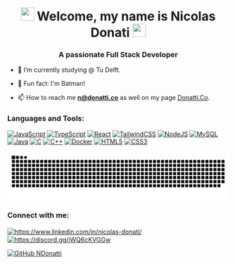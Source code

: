 <h1 align="center"> <img src="https://media.tenor.com/L__nlJlxIAgAAAAi/golden-gold.gif" width="30px" height='30px'> Welcome, my name is Nicolas Donati <img src="https://media.tenor.com/L__nlJlxIAgAAAAi/golden-gold.gif" width="30px" height='30px'> </h1>
<h3 align="center">A passionate Full Stack Developer</h3>

- 🌱 I’m currently studying @ Tu Delft.

- 🦇 Fun fact: I'm Batman!

- 📫 How to reach me **n@donatti.co** as well on my page [Donatti.Co](https://donatti.co).

<h3 align="left">Languages and Tools:</h3>
<p align="left">
<a href="https://developer.mozilla.org/en-US/docs/Web/JavaScript" target="_blank" rel="noreferrer"><img src="https://raw.githubusercontent.com/danielcranney/readme-generator/main/public/icons/skills/javascript-colored.svg" width="36" height="36" alt="JavaScript" /></a>
<a href="https://www.typescriptlang.org/" target="_blank" rel="noreferrer"><img src="https://raw.githubusercontent.com/danielcranney/readme-generator/main/public/icons/skills/typescript-colored.svg" width="36" height="36" alt="TypeScript" /></a>
<a href="https://reactjs.org/" target="_blank" rel="noreferrer"><img src="https://raw.githubusercontent.com/danielcranney/readme-generator/main/public/icons/skills/react-colored.svg" width="36" height="36" alt="React" /></a>
<a href="https://tailwindcss.com/" target="_blank" rel="noreferrer"><img src="https://raw.githubusercontent.com/danielcranney/readme-generator/main/public/icons/skills/tailwindcss-colored.svg" width="36" height="36" alt="TailwindCSS" /></a>
<a href="https://nodejs.org/en/" target="_blank" rel="noreferrer"><img src="https://raw.githubusercontent.com/danielcranney/readme-generator/main/public/icons/skills/nodejs-colored.svg" width="36" height="36" alt="NodeJS" /></a>
<a href="https://www.mysql.com/" target="_blank" rel="noreferrer"><img src="https://seeklogo.com/images/M/mysql-logo-69B39F7D18-seeklogo.com.png" width="36" height="36" alt="MySQL" /></a>
<a href="https://www.java.com/" target="_blank" rel="noreferrer"><img src="https://cdn.worldvectorlogo.com/logos/java-14.svg" width="36" height="36" alt="Java" /></a>
<a href="https://en.wikipedia.org/wiki/C_(programming_language)" target="_blank" rel="noreferrer"><img src="https://upload.wikimedia.org/wikipedia/commons/1/19/C_Logo.png" width="36" height="36" alt="C" /></a>
<a href="https://en.wikipedia.org/wiki/C%2B%2B" target="_blank" rel="noreferrer"><img src="https://upload.wikimedia.org/wikipedia/commons/thumb/1/18/ISO_C%2B%2B_Logo.svg/1822px-ISO_C%2B%2B_Logo.svg.png" width="36" height="36" alt="C++" /></a>
<a href="https://www.docker.com/" target="_blank" rel="noreferrer"><img src="https://seeklogo.com/images/D/docker-logo-CF97D0124B-seeklogo.com.png" width="36" height="36" alt="Docker" /></a>
<a href="https://developer.mozilla.org/en-US/docs/Glossary/HTML5" target="_blank" rel="noreferrer"><img src="https://raw.githubusercontent.com/danielcranney/readme-generator/main/public/icons/skills/html5-colored.svg" width="36" height="36" alt="HTML5" /></a>
<a href="https://www.w3.org/TR/CSS/#css" target="_blank" rel="noreferrer"><img src="https://raw.githubusercontent.com/danielcranney/readme-generator/main/public/icons/skills/css3-colored.svg" width="36" height="36" alt="CSS3" /></a>


</p>
<picture>
  <source media="(prefers-color-scheme: dark)" srcset="https://raw.githubusercontent.com/caarlosdamian/caarlosdamian/output/github-contribution-grid-snake-dark.svg">
  <source media="(prefers-color-scheme: light)" srcset="https://raw.githubusercontent.com/caarlosdamian/caarlosdamian/output/github-contribution-grid-snake.svg">
  <img alt="github contribution grid snake animation" src="https://raw.githubusercontent.com/caarlosdamian/caarlosdamian/output/github-contribution-grid-snake.svg">
</picture>

<h3 align="left">Connect with me:</h3>
<p align="left">
<a href="https://www.linkedin.com/in/nicolas-donati/" target="blank"><img align="center" src="https://raw.githubusercontent.com/rahuldkjain/github-profile-readme-generator/master/src/images/icons/Social/linked-in-alt.svg" alt="https://www.linkedin.com/in/nicolas-donati/" height="20" width="30" /></a>
<a href="https://discord.gg/jWQ6cKVGGw" target="blank"><img align="center" src="https://raw.githubusercontent.com/rahuldkjain/github-profile-readme-generator/master/src/images/icons/Social/discord.svg" alt="https://discord.gg/jWQ6cKVGGw" height="30" width="30" /></a>

  [![GitHub NDonatti](https://img.shields.io/github/followers/NDonatti?label=follow&style=social)](https://github.com/NDonatti)
</p>
